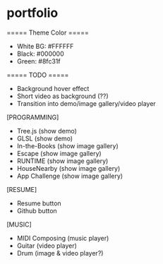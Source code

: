 # portfolio

===== Theme Color =====
- White BG: #FFFFFF
- Black: #000000
- Green: #8fc31f


===== TODO =====
- Background hover effect
- Short video as background (??)
- Transition into demo/image gallery/video player

[PROGRAMMING]
- Tree.js (show demo)
- GLSL (show demo)
- In-the-Books (show image gallery)
- Escape (show image gallery)
- RUNTIME (show image gallery)
- HouseNearby (show image gallery)
- App Challenge (show image gallery)

[RESUME]
- Resume button
- Github button


[MUSIC]
- MIDI Composing (music player)
- Guitar (video player)
- Drum (image & video player?)
